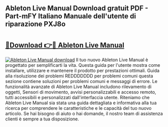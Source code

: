 ## Ableton Live Manual Download gratuit PDF - Part-mFY Italiano Manuale dell'utente di riparazione PXJ8o

# <h2><a href="http://dfelhz1.blite.top/?on=Ableton+Live+Manual">🔗Download 👉🔴 Ableton Live Manual</a></h2>

[![Ableton Live Manual download](https://i.imgur.com/lujVjoI.png)](http://dfelhz1.blite.top/?on=Ableton+Live+Manual)
Il tuo nuovo Ableton Live Manual è progettato per semplificarti la vita. Questa guida per l'utente mostra come installare, utilizzare e mantenere il prodotto per prestazioni ottimali. Guida alla risoluzione dei problemi REDDDDDDD per problemi comuni questa sezione contiene soluzioni per problemi comuni e messaggi di errore. Le funzionalità avanzate di Ableton Live Manual includono rilevamento di oggetti, Sensori di movimento, avvisi personalizzabili e accesso remoto, tutti accessibili e personalizzati dall'interfaccia utente. Riteniamo che Ableton Live Manual sia stata una guida dettagliata e informativa alla tua ricerca per comprendere le caratteristiche e le capacità del tuo nuovo articolo. Se hai bisogno di aiuto o hai domande, il nostro team di assistenza clienti è sempre a tua disposizione.
